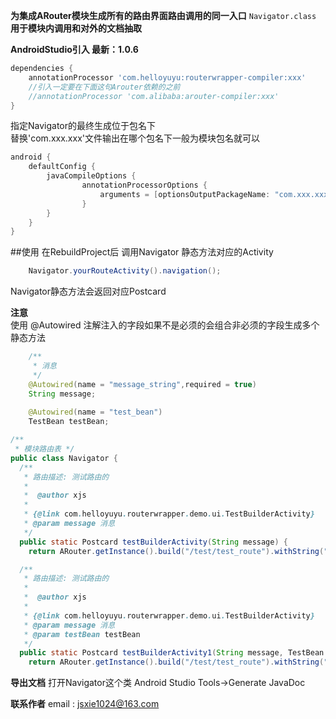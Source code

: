 
**为集成ARouter模块生成所有的路由界面路由调用的同一入口**
<code>Navigator.class</code>\
**用于模块内调用和对外的文档抽取**

**AndroidStudio引入 最新：1.0.6**
```groovy
dependencies {
    annotationProcessor 'com.helloyuyu:routerwrapper-compiler:xxx'
    //引入一定要在下面这句Arouter依赖的之前
    //annotationProcessor 'com.alibaba:arouter-compiler:xxx'
}
```
指定Navigator的最终生成位于包名下\
替换'com.xxx.xxx'文件输出在哪个包名下一般为模块包名就可以
```groovy
android {
    defaultConfig {
        javaCompileOptions {
                annotationProcessorOptions {
                    arguments = [optionsOutputPackageName: "com.xxx.xxx"]
                }
        }
    }
}
```
##使用
在RebuildProject后 调用Navigator 静态方法对应的Activity
```java
    Navigator.yourRouteActivity().navigation();
```
Navigator静态方法会返回对应Postcard

**注意**\
使用 @Autowired 注解注入的字段如果不是必须的会组合非必须的字段生成多个静态方法
```java
    /**
     * 消息
     */
    @Autowired(name = "message_string",required = true)
    String message;
    
    @Autowired(name = "test_bean")
    TestBean testBean;
```

```java
/**
 * 模块路由表 */
public class Navigator {
  /**
   * 路由描述: 测试路由的
   *
   *  @author xjs
   *
   * {@link com.helloyuyu.routerwrapper.demo.ui.TestBuilderActivity}
   * @param message 消息
   */
  public static Postcard testBuilderActivity(String message) {
    return ARouter.getInstance().build("/test/test_route").withString("message_string",message);}

  /**
   * 路由描述: 测试路由的
   *
   *  @author xjs
   *
   * {@link com.helloyuyu.routerwrapper.demo.ui.TestBuilderActivity}
   * @param message 消息
   * @param testBean testBean
   */
  public static Postcard testBuilderActivity1(String message, TestBean testBean) {
    return ARouter.getInstance().build("/test/test_route").withString("message_string",message).withObject("test_bean",testBean);}
```
**导出文档**
打开Navigator这个类
Android Studio Tools->Generate JavaDoc

**联系作者**
email : jsxie1024@163.com




